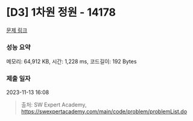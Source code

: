 # [D3] 1차원 정원 - 14178 

[문제 링크](https://swexpertacademy.com/main/code/problem/problemDetail.do?contestProbId=AX_N3oSqcyUDFARi) 

### 성능 요약

메모리: 64,912 KB, 시간: 1,228 ms, 코드길이: 192 Bytes

### 제출 일자

2023-11-13 16:08



> 출처: SW Expert Academy, https://swexpertacademy.com/main/code/problem/problemList.do